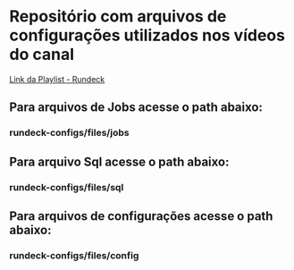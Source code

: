 # Repositório com arquivos de configurações utilizados nos vídeos do canal

<a href="https://youtube.com/playlist?list=PLS9_z0DGVAHURgv0I4JHihMcZsAbH6cbZ&si=MU3yZlcLaVsxS0WG" target="_blank" rel="noopener noreferrer">Link da Playlist - Rundeck</a>

<h2> Para arquivos de Jobs acesse o path abaixo:</h2>
<h3> rundeck-configs/files/jobs</h3>

<h2> Para arquivo Sql acesse o path abaixo:</h2>
<h3> rundeck-configs/files/sql</h3>

<h2> Para arquivos de configurações acesse o path abaixo:</h2>
<h3> rundeck-configs/files/config</h3>

